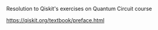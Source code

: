 Resolution to Qiskit's exercises on Quantum Circuit course

https://qiskit.org/textbook/preface.html
